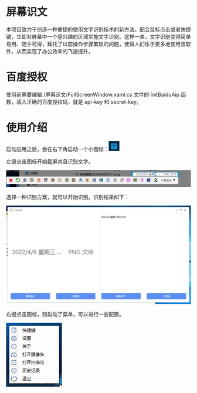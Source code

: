 # 屏幕识文

本项目致力于创造一种便捷的使用文字识别技术的新方法。配合鼠标点击或者快捷键，立即对屏幕中一个感兴趣的区域实施文字识别。这样一来，文字识别变得简单易用、随手可得，拜托了以前操作步骤繁琐的问题，使得人们乐于更多地使用该软件，从而实现了办公效率的飞速提升。

# 百度授权

使用前需要编辑 /屏幕识文/FullScreenWindow.xaml.cs 文件的 InitBaiduAip 函数，填入正确的百度授权码，就是 api-key 和 secret-key。

# 使用介绍

启动应用之后，会在右下角启动一个小图标：![图标](/介绍/001.png)

左键点击图标开始截屏并且识别文字。

![截屏](/介绍/003.png)

选择一种识别方案，就可以开始识别。识别结果如下：

![结果](/介绍/004.png)

右键点击图标，则启动了菜单，可以进行一些配置。

![右键菜单](/介绍/002.png)

